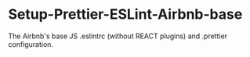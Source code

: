 # Setup-Prettier-ESLint-Airbnb-base

The Airbnb's base JS .eslintrc (without REACT plugins) and .prettier configuration.
